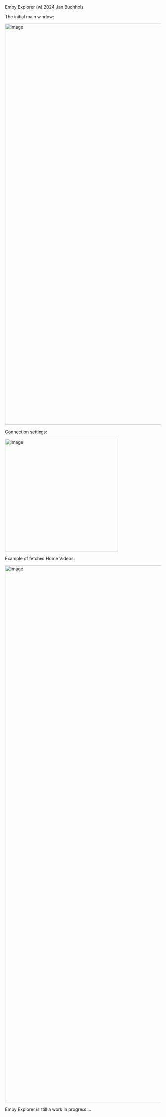 Emby Explorer (w) 2024 Jan Buchholz


The initial main window:

<img width="1298" alt="image" src="https://github.com/user-attachments/assets/eaf83c81-1b09-4527-8c2a-1bcee86c9cfe">


Connection settings:

<img width="365" alt="image" src="https://github.com/user-attachments/assets/494370c3-d43c-4aaa-b10f-e1e98ebe5be8">


Example of fetched Home Videos:

<img width="1737" alt="image" src="https://github.com/user-attachments/assets/733badd0-74ef-46a7-b342-371592c5f7db">


Emby Explorer is still a work in progress ...

